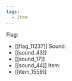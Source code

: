 ```yaml
---
tags:
  - Item
---
```

Flag:
- [[flag_11237]]
Sound:
- [[sound_43]]
- [[sound_17]]
- [[sound_44]]
Item:
- [[item_1559]]
